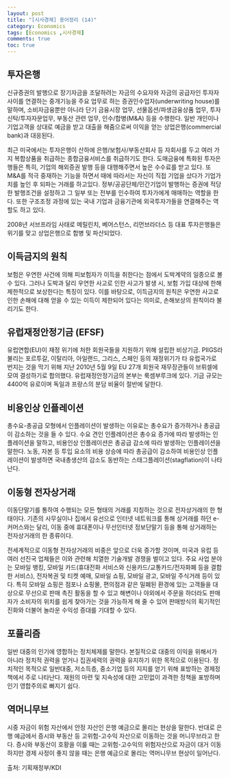 ```yaml
---
layout: post
title: "[시사경제] 용어정리 (14)"
category: Economics
tags: [Economics ,시사경제]
comments: true
toc: true
---
```

## 투자은행

신규증권의 발행으로 장기자금을 조달하려는 자금의 수요자와 자금의 공급자인 투자자 사이를 연결하는 중개기능을 주요 업무로 하는 증권인수업자(underwriting house)를 말하며, 소비자금융뿐만 아니라 단기 금융시장 업무, 선물옵션/파생금융상품 업무, 투자신탁/투자자문업무, 부동산 관련 업무, 인수/합병(M&A) 등을 수행한다. 일반 개인이나 기업고객을 상대로 예금을 받고 대출을 해줌으로써 이익을 얻는 상업은행(commercial bank)과 대응된다.

최근 미국에서는 투자은행이 산하에 은행/보험사/부동산회사 등 자회사를 두고 여러 가지 복합상품을 취급하는 종합금융서비스를 취급하기도 한다. 도매금융에 특화된 투자은행들은 특히, 기업의 해외증권 발행 등을 대행해주면서 높은 수수료를 받고 있다. 또 M&A를 적극 중재하는 기능을 하면서 때에 따라서는 자신이 직접 기업을 샀다가 기업가치를 높인 후 되파는 거래를 하고있다. 정부/공공단체/민간기업이 발행하는 증권에 적당한 발행조건을 설정하고 그 일부 또는 전부를 인수하여 투자가에게 매매하는 역할을 한다. 또한 구조조정 과정에 있는 국내 기업과 금융기관에 외국투자가들을 연결해주는 역할도 하고 있다. 

2008년 서브프라임 사태로 메릴린치, 베어스턴스, 리먼브라더스 등 대표 투자은행들은 위기를 맞고 상업은행으로 합병 및 파산되었다.

## 이득금지의 원칙

보험은 우연한 사건에 의해 피보험자가 이득을 취한다는 점에서 도박계약의 일종으로 볼 수 있다. 그러나 도박과 달리 우연한 사고로 인한 사고가 발생 시, 보험 가입 대상에 한해 제한적으로 보상한다는 특징이 있다. 이를 바탕으로, 이득금지의 원칙은 우연한 사고로 인한 손해에 대해 얻을 수 있는 이득이 제한되어 있다는 의미로, 손해보상의 원칙이라 불리기도 한다.

## 유럽재정안정기금 (EFSF)

유럽연합(EU)이 재정 위기에 처한 회원국들을 지원하기 위해 설립한 비상기금. PIIGS라 불리는 포르투갈, 이탈리아, 아일랜드, 그리스, 스페인 등의 재정위기가 타 유럽국가로 번지는 것을 막기 위해 지난 2010년 5월 9일 EU 27개 회원국 재무장관들이 브뤼셀에 모여 결성하기로 합의했다. 유럽재정안정기금의 본부는 룩셈부루크에 있다. 기금 규모는 4400억 유로이며 독일과 프랑스의 분담 비율이 절반에 달한다.

## 비용인상 인플레이션

총수요-총공급 모형에서 인플레이션이 발생하는 이유로는 총수요가 증가하거나 총공급이 감소하는 것을 들 수 있다. 수요 견인 인플레이션은 총수요 증가에 따라 발생하는 인플레이션을 말하고, 비용인상 인플레이션은 총공급 감소에 따라 발생하는 인플레이션을 말한다. 노동, 자본 등 투입 요소의 비용 상승에 따라 총공급이 감소하여 비용인상 인플레이션이 발생하면 국내총생산의 감소도 동반하는 스태그플레이션(stagflation)이 나타난다.

## 이동형 전자상거래

이동단말기를 통하여 수행되는 모든 형태의 거래를 지칭하는 것으로 전자상거래의 한 형태이다. 기존의 사무실이나 집에서 유선으로 인터넷 네트워크를 통해 상거래를 하던 e-커머스와는 달리, 이동 중에 휴대폰이나 무선인터넷 정보단말기 등을 통해 상거래하는 전자상거래의 한 종류이다.

전세계적으로 이동형 전자상거래의 비중은 앞으로 더욱 증가할 것이며, 미국과 유럽 등 여러 선진국 업체들은 이와 관련해 치열한 기술개발 경쟁을 벌이고 있다. 주요 사업 분야는 모바일 뱅킹, 모바일 카드(휴대전화 서비스와 신용카드/교통카드/전자화폐 등을 결합한 서비스), 전자복권 및 티켓 예매, 모바일 쇼핑, 모바일 광고, 모바일 주식거래 등이 있다. 특히 모바일 쇼핑은 점포나 쇼핑몰, 편의점과 같은 밀폐된 환경에 있는 고객들을 대상으로 무선으로 판매 촉진 활동을 할 수 있고 해변이나 야외에서 주문을 하더라도 판매자가 소비자의 위치를 쉽게 찾아가는 것을 가능하게 해 줄 수 있어 판매방식의 획기적인 진화와 더불어 놀라운 수익성 증대를 기대할 수 있다.

## 포퓰리즘

일반 대중의 인기에 영합하는 정치체제를 말한다. 본질적으로 대중의 이익을 위해서가 아니라 정치적 권력을 얻거나 집권세력의 권력을 유지하기 위한 목적으로 이용된다. 정치적인 목적으로 일반대중, 저소득층, 중소기업 등의 지지를 얻기 위해 표방하는 경제정책에서 주로 나타난다. 재원의 마련 및 지속성에 대한 고민없이 과격한 정책을 표방하며 인기 영합주의로 빠지기 쉽다.

## 역머니무브

시중 자금이 위험 자산에서 안정 자산인 은행 예금으로 몰리는 현상을 말한다. 반대로 은행 예금에서 증시와 부동산 등 고위험-고수익 자산으로 이동하는 것을 머니무브라고 한다. 증시와 부동산이 호황을 이룰 때는 고위험-고수익의 위험자산으로 자금이 대거 이동하지만 경제 사정이 좋지 않을 때는 은행 예금으로 몰리는 역머니무브 현상이 일어난다.

출처: 기획재정부/KDI